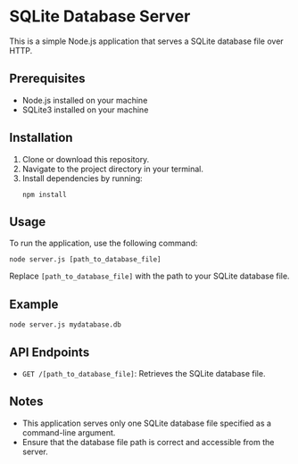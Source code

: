 # SQLite Database Server

This is a simple Node.js application that serves a SQLite database file over HTTP.

## Prerequisites
- Node.js installed on your machine
- SQLite3 installed on your machine

## Installation
1. Clone or download this repository.
2. Navigate to the project directory in your terminal.
3. Install dependencies by running:
   ```
   npm install
   ```

## Usage
To run the application, use the following command:
```
node server.js [path_to_database_file]
```
Replace `[path_to_database_file]` with the path to your SQLite database file.

## Example
```
node server.js mydatabase.db
```

## API Endpoints
- `GET /[path_to_database_file]`: Retrieves the SQLite database file.

## Notes
- This application serves only one SQLite database file specified as a command-line argument.
- Ensure that the database file path is correct and accessible from the server.

```
```
